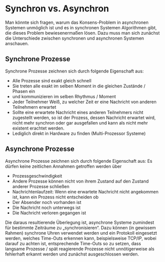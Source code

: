 # Synchron vs. Asynchron

Man könnte sich fragen, warum das Konsens-Problem in asynchronen Systemen unmöglich ist und es in synchronen Systemen Algorithmen gibt, die dieses Problem bewiesenermaßen lösen. Dazu muss man sich zunächst die Unterschiede zwischen synchronen und asynchronen Systemen anschauen.

## Synchrone Prozesse

Synchrone Prozesse zeichnen sich durch folgende Eigenschaft aus:
- Alle Prozesse sind exakt gleich schnell
- Sie treten alle exakt im selben Moment in die gleichen Zustände / Phasen ein 
- und kommunizieren im selben Rhythmus / Moment
 - Jeder Teilnehmer Weiß, zu welcher Zeit er eine Nachricht von anderen Teilnehmern erwartet
 - Sollte eine erwartete Nachricht eines anderen Teilnehmers nicht zugestellt werden, so ist der Prozess, dessen Nachricht erwartet wird, nicht mehr synchron oder gar ausgefallen und kann als nicht mehr existent erachtet werden.
- Lediglich direkt in Hardware zu finden (Multi-Prozessor Systeme)

## Asynchrone Prozesse

Asynchrone Prozesse zeichnen sich durch folgende Eigenschaft aus:
Es dürfen keine zeitlichen Annahmen getroffen werden über
- Prozessgeschwindigkeit
 - Andere Prozesse können nicht von ihrem Zustand auf den Zustand anderer Prozesse schließen
- Nachrichtenlaufzeit: Wenn eine erwartete Nachricht nicht angekommen ist, kann ein Prozess nicht entscheiden ob
 - Der Absender noch vorhanden ist
 - Die Nachricht noch unterwegs ist
 - Die Nachricht verloren gegangen ist

Die daraus resultierende Überlegung ist, asynchrone Systeme zumindest für bestimmte Zeiträume zu „synchronisieren“. Dazu können (in gewissem Rahmen) synchrone Uhren verwendet werden und ein Protokoll eingesetzt werden, welches Time-Outs erkennen kann, beispielsweise TCP/IP, wobei darauf zu achten ist, entsprechende Time-Outs so zu setzen, dass langsame Prozesse / spät reagierende Prozesse nicht unnötigerweise als fehlerhaft erkannt werden und zunächst ausgeschlossen werden.
